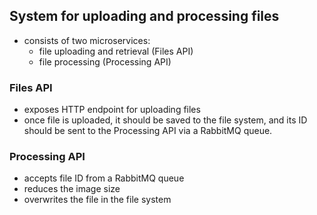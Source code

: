 ## System for uploading and processing files

- consists of two microservices:
  - file uploading and retrieval (Files API)
  - file processing (Processing API)

### Files API
- exposes HTTP endpoint for uploading files
- once file is uploaded, it should be saved to the file system, and its ID should be sent to the Processing API via a RabbitMQ queue.
  
### Processing API
- accepts file ID from a RabbitMQ queue
- reduces the image size
- overwrites the file in the file system

